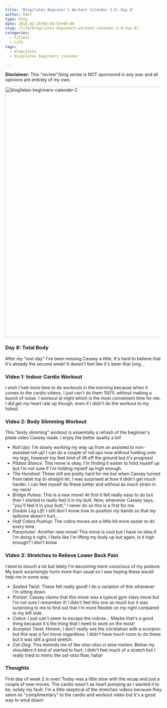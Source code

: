 ```yaml
---
title: 'Blogilates Beginner’s Workout Calendar 2.0: Day 8'
author: Edel
type: blog
date: 2016-02-25T06:59:53+00:00
slug: /life/blogilates-beginners-workout-calendar-2-0-day-8/
categories:
  - Fitness
  - Life
tags:
  - blogilates
  - blogilates beginners calendar

---
```

**Disclaimer:** This "review"/blog series is NOT sponsored in any way and all opinions are entirely of my own.

<a href="http://scattered.me/wp-content/uploads/2016/02/blogilates-beginners-calender-2.png" rel="attachment wp-att-11076"><img src="http://scattered.me/wp-content/uploads/2016/02/blogilates-beginners-calender-2-1024x806.png" alt="blogilates-beginners-calender-2" width="1024" height="806" class="alignnone size-large wp-image-11076" srcset="http://erzadel.net/blog/wp-content/uploads/2016/02/blogilates-beginners-calender-2-1024x806.png 1024w, http://erzadel.net/blog/wp-content/uploads/2016/02/blogilates-beginners-calender-2-300x236.png 300w, http://erzadel.net/blog/wp-content/uploads/2016/02/blogilates-beginners-calender-2-768x604.png 768w" sizes="(max-width: 1024px) 100vw, 1024px" /></a>

### Day 8: Total Body

After my "rest day" I've been missing Cassey a little. It's hard to believe that it's already the second week! It doesn't feel like it's been that long...

### Video 1: Indoor Cardio Workout

I wish I had more time to do workouts in the morning because when it comes to the cardio videos, I just can't do them 100% without making a bunch of noise. I workout at night which is the most convenient time for me. I did get my heart rate up though, even if I didn't do the workout to my fullest.

<div class="flex-video">
</div>

### Video 2: Body Slimming Workout

This "body slimming" workout is essentially a rehash of the beginner's pilate video Cassey made. I enjoy the better quality a lot!

<div class="flex-video">
</div>

  * _Roll Ups:_ I'm slowly working my way up from an assisted to non-assisted roll up! I can do a couple of roll ups now without holding onto my legs, however my feet kind of lift off the ground but it's progress!
  * _Pilates Stance:_ This move is okay, I'm finding it easier to hold myself up but I'm not sure if I'm holding myself up high enough.
  * _The Hundred:_ These still are pretty hard for me but when Cassey turned from table top to straight let, I was surprised at how it didn't get much harder. I can feel myself do these better and without as much strain in my neck!
  * _Bridge Pulses:_ This is a new move! At first it felt really easy to do but then I started to really feel it in my butt. Now, whenever Cassey says, "you'll feel it in your butt," I never do so this is a first for me.
  * _Double Leg Lift:_ I still don't know how to position my hands so that my tailbone doesn't hurt...
  * _Half Cobra Pushup:_ The cobra moves are a little bit more easier to do every time.
  * _Parachuter:_ Another new move! This move is cool but I have no idea if I'm doing it right. I feels like I'm lifting my body up but again, is it high enough? I don't know.

### Video 3: Stretches to Relieve Lower Back Pain

I tend to slouch a lot but lately I'm becoming more conscious of my posture. My back surprisingly hurts more than usual so I was hoping these would help me in some way.

<div class="flex-video">
</div>

  * _Seated Twist:_ These felt really good! I do a variation of this whenever I'm sitting down.
  * _Pretzel:_ Cassey claims that this move was a typical gym class move but I'm not sure I remember it! I didn't feel this one as much but it was surprising to me to find out that I'm more flexible on my right compared to my left side.
  * _Cobra:_ I just can't seem to escape the cobras... Maybe that's a good thing because it's the thing that I need to work on the most!
  * _Scorpion Twist:_ Hmmm, I don't really see the correlation with a scorpion but this was a fun move regardless. I didn't have much room to do these but it was still a good stretch.
  * _Cat-Dog:_ This reminds me of like otso-otso in slow motion. Below my shoulders it kind of started to hurt. I didn't feel much of a stretch but I really tried to mimic the ost-otso flow, haha!

### Thoughts

First day of week 2 is over! Today was a little slow with the recap and just a couple of new moves. The cardio wasn't as heart pumping as I wanted it to be, solely my fault. I'm a little skeptical of the stretches videos because they seem so "complimentary" to the cardio and workout video but it's a good way to wind down!


